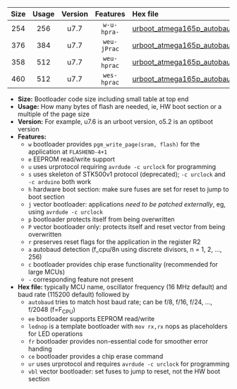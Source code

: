 |Size|Usage|Version|Features|Hex file|
|:-:|:-:|:-:|:-:|:--|
|254|256|u7.7|`w-u-hpra-`|[urboot_atmega165p_autobaud_lednop_ur.hex](https://raw.githubusercontent.com/stefanrueger/urboot.hex/main/mcus/atmega165p/autobaud/urboot_atmega165p_autobaud_lednop_ur.hex)|
|376|384|u7.7|`weu-jPrac`|[urboot_atmega165p_autobaud_ee_lednop_fr_ce_ur_vbl.hex](https://raw.githubusercontent.com/stefanrueger/urboot.hex/main/mcus/atmega165p/autobaud/urboot_atmega165p_autobaud_ee_lednop_fr_ce_ur_vbl.hex)|
|358|512|u7.7|`weu-hprac`|[urboot_atmega165p_autobaud_ee_lednop_fr_ce_ur.hex](https://raw.githubusercontent.com/stefanrueger/urboot.hex/main/mcus/atmega165p/autobaud/urboot_atmega165p_autobaud_ee_lednop_fr_ce_ur.hex)|
|460|512|u7.7|`wes-hprac`|[urboot_atmega165p_autobaud_ee_lednop_fr_ce.hex](https://raw.githubusercontent.com/stefanrueger/urboot.hex/main/mcus/atmega165p/autobaud/urboot_atmega165p_autobaud_ee_lednop_fr_ce.hex)|

- **Size:** Bootloader code size including small table at top end
- **Usage:** How many bytes of flash are needed, ie, HW boot section or a multiple of the page size
- **Version:** For example, u7.6 is an urboot version, o5.2 is an optiboot version
- **Features:**
  + `w` bootloader provides `pgm_write_page(sram, flash)` for the application at `FLASHEND-4+1`
  + `e` EEPROM read/write support
  + `u` uses urprotocol requiring `avrdude -c urclock` for programming
  + `s` uses skeleton of STK500v1 protocol (deprecated); `-c urclock` and `-c arduino` both work
  + `h` hardware boot section: make sure fuses are set for reset to jump to boot section
  + `j` vector bootloader: applications *need to be patched externally*, eg, using `avrdude -c urclock`
  + `p` bootloader protects itself from being overwritten
  + `P` vector bootloader only: protects itself and reset vector from being overwritten
  + `r` preserves reset flags for the application in the register R2
  + `a` autobaud detection (f_cpu/8n using discrete divisors, n = 1, 2, ..., 256)
  + `c` bootloader provides chip erase functionality (recommended for large MCUs)
  + `-` corresponding feature not present
- **Hex file:** typically MCU name, oscillator frequency (16 MHz default) and baud rate (115200 default) followed by
  + `autobaud` tries to match host baud rate; can be f/8, f/16, f/24, ..., f/2048 (f=F<sub>CPU</sub>)
  + `ee` bootloader supports EEPROM read/write
  + `lednop` is a template bootloader with `mov rx,rx` nops as placeholders for LED operations
  + `fr` bootloader provides non-essential code for smoother error handing
  + `ce` bootloader provides a chip erase command
  + `ur` uses urprotocol and requires `avrdude -c urclock` for programming
  + `vbl` vector bootloader: set fuses to jump to reset, not the HW boot section
